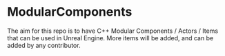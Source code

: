 # ModularComponents
The aim for this repo is to have C++ Modular Components / Actors / Items that can be used in Unreal Engine. 
More items will be added, and can be added by any contributor.
